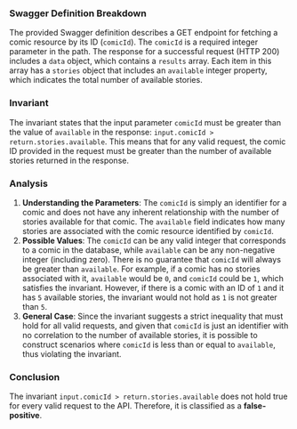 ### Swagger Definition Breakdown
The provided Swagger definition describes a GET endpoint for fetching a comic resource by its ID (`comicId`). The `comicId` is a required integer parameter in the path. The response for a successful request (HTTP 200) includes a `data` object, which contains a `results` array. Each item in this array has a `stories` object that includes an `available` integer property, which indicates the total number of available stories.

### Invariant
The invariant states that the input parameter `comicId` must be greater than the value of `available` in the response: `input.comicId > return.stories.available`. This means that for any valid request, the comic ID provided in the request must be greater than the number of available stories returned in the response.

### Analysis
1. **Understanding the Parameters**: The `comicId` is simply an identifier for a comic and does not have any inherent relationship with the number of stories available for that comic. The `available` field indicates how many stories are associated with the comic resource identified by `comicId`.
2. **Possible Values**: The `comicId` can be any valid integer that corresponds to a comic in the database, while `available` can be any non-negative integer (including zero). There is no guarantee that `comicId` will always be greater than `available`. For example, if a comic has no stories associated with it, `available` would be `0`, and `comicId` could be `1`, which satisfies the invariant. However, if there is a comic with an ID of `1` and it has `5` available stories, the invariant would not hold as `1` is not greater than `5`.
3. **General Case**: Since the invariant suggests a strict inequality that must hold for all valid requests, and given that `comicId` is just an identifier with no correlation to the number of available stories, it is possible to construct scenarios where `comicId` is less than or equal to `available`, thus violating the invariant.

### Conclusion
The invariant `input.comicId > return.stories.available` does not hold true for every valid request to the API. Therefore, it is classified as a **false-positive**.
